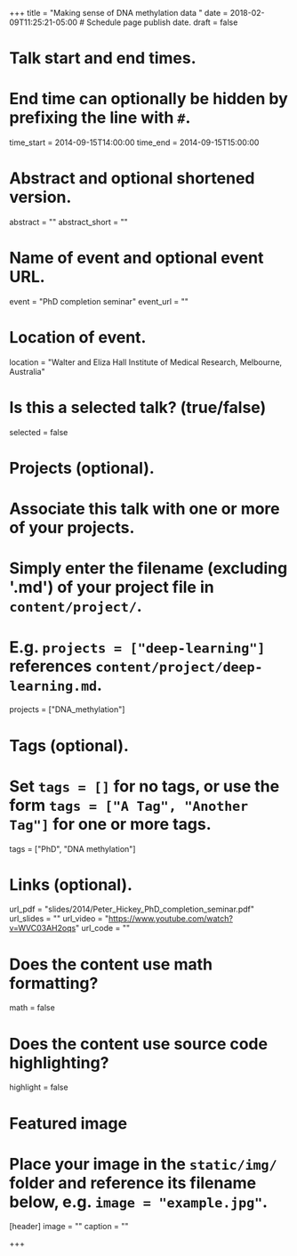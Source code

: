+++
title = "Making sense of DNA methylation data "
date = 2018-02-09T11:25:21-05:00  # Schedule page publish date.
draft = false

# Talk start and end times.
#   End time can optionally be hidden by prefixing the line with `#`.
time_start = 2014-09-15T14:00:00
time_end = 2014-09-15T15:00:00

# Abstract and optional shortened version.
abstract = ""
abstract_short = ""

# Name of event and optional event URL.
event = "PhD completion seminar"
event_url = ""

# Location of event.
location = "Walter and Eliza Hall Institute of Medical Research, Melbourne, Australia"

# Is this a selected talk? (true/false)
selected = false

# Projects (optional).
#   Associate this talk with one or more of your projects.
#   Simply enter the filename (excluding '.md') of your project file in `content/project/`.
#   E.g. `projects = ["deep-learning"]` references `content/project/deep-learning.md`.
projects = ["DNA_methylation"]

# Tags (optional).
#   Set `tags = []` for no tags, or use the form `tags = ["A Tag", "Another Tag"]` for one or more tags.
tags = ["PhD", "DNA methylation"]

# Links (optional).
url_pdf = "slides/2014/Peter_Hickey_PhD_completion_seminar.pdf"
url_slides = ""
url_video = "https://www.youtube.com/watch?v=WVC03AH2oqs"
url_code = ""

# Does the content use math formatting?
math = false

# Does the content use source code highlighting?
highlight = false

# Featured image
# Place your image in the `static/img/` folder and reference its filename below, e.g. `image = "example.jpg"`.
[header]
image = ""
caption = ""

+++
